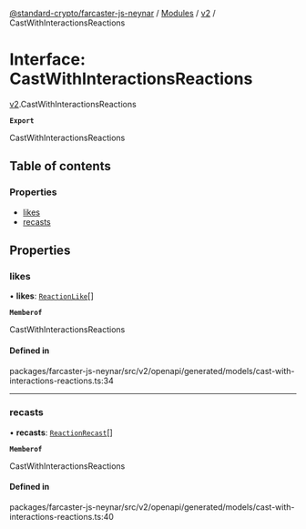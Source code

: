 [@standard-crypto/farcaster-js-neynar](../README.md) / [Modules](../modules.md) / [v2](../modules/v2.md) / CastWithInteractionsReactions

# Interface: CastWithInteractionsReactions

[v2](../modules/v2.md).CastWithInteractionsReactions

**`Export`**

CastWithInteractionsReactions

## Table of contents

### Properties

- [likes](v2.CastWithInteractionsReactions.md#likes)
- [recasts](v2.CastWithInteractionsReactions.md#recasts)

## Properties

### likes

• **likes**: [`ReactionLike`](v2.ReactionLike.md)[]

**`Memberof`**

CastWithInteractionsReactions

#### Defined in

packages/farcaster-js-neynar/src/v2/openapi/generated/models/cast-with-interactions-reactions.ts:34

___

### recasts

• **recasts**: [`ReactionRecast`](v2.ReactionRecast.md)[]

**`Memberof`**

CastWithInteractionsReactions

#### Defined in

packages/farcaster-js-neynar/src/v2/openapi/generated/models/cast-with-interactions-reactions.ts:40
